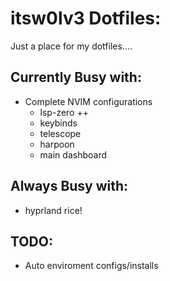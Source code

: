 # itsw0lv3 Dotfiles:
Just a place for my dotfiles....

## Currently Busy with:
 - Complete NVIM configurations
    - lsp-zero ++
    - keybinds
    - telescope
    - harpoon
    - main dashboard

## Always Busy with:
 - hyprland rice!


## TODO:
 - Auto enviroment configs/installs
